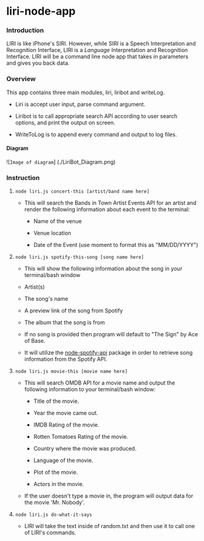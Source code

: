 # liri-node-app

### Introduction

LIRI is like iPhone's SIRI. However, while SIRI is a Speech Interpretation and Recognition Interface, LIRI is a _Language_ Interpretation and Recognition Interface. LIRI will be a command line node app that takes in parameters and gives you back data.

### Overview

This app contains three main modules, liri, liribot and writeLog.

* Liri is accept user input, parse command argument.

* Liribot is to call appropriate search API according to user search options, and print the output on screen.

* WriteToLog is to append every command and output to log files.

#### Diagram
![`Image of diagram`]
(./LiriBot_Diagram.png)

### Instruction

1. `node liri.js concert-this [artist/band name here]`

    * This will search the Bands in Town Artist Events API for an artist and render the following information about each event to the terminal:

        * Name of the venue

        * Venue location

        * Date of the Event (use moment to format this as "MM/DD/YYYY")

2. `node liri.js spotify-this-song [song name here]`

    * This will show the following information about the song in your terminal/bash window

     * Artist(s)

     * The song's name

     * A preview link of the song from Spotify

     * The album that the song is from

    * If no song is provided then program will default to "The Sign" by Ace of Base.

    * It will utilize the [node-spotify-api](https://www.npmjs.com/package/node-spotify-api) package in order to retrieve song information from the Spotify API.

3. `node liri.js movie-this [movie name here]`

    * This will search OMDB API for a movie name and output the following information to your terminal/bash window:

        * Title of the movie.

        * Year the movie came out.

        * IMDB Rating of the movie.

        * Rotten Tomatoes Rating of the movie.

        * Country where the movie was produced.

        * Language of the movie.

        * Plot of the movie.

        * Actors in the movie.

   * If the user doesn't type a movie in, the program will output data for the movie 'Mr. Nobody'.

4. `node liri.js do-what-it-says`

    * LIRI will take the text inside of random.txt and then use it to call one of LIRI's commands.




